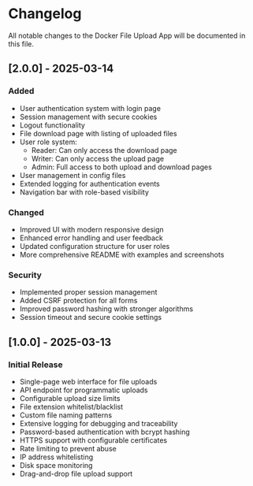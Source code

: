 # Changelog

All notable changes to the Docker File Upload App will be documented in this file.

## [2.0.0] - 2025-03-14

### Added
- User authentication system with login page
- Session management with secure cookies
- Logout functionality
- File download page with listing of uploaded files
- User role system:
  - Reader: Can only access the download page
  - Writer: Can only access the upload page
  - Admin: Full access to both upload and download pages
- User management in config files
- Extended logging for authentication events
- Navigation bar with role-based visibility

### Changed
- Improved UI with modern responsive design
- Enhanced error handling and user feedback
- Updated configuration structure for user roles
- More comprehensive README with examples and screenshots

### Security
- Implemented proper session management
- Added CSRF protection for all forms
- Improved password hashing with stronger algorithms
- Session timeout and secure cookie settings

## [1.0.0] - 2025-03-13

### Initial Release
- Single-page web interface for file uploads
- API endpoint for programmatic uploads
- Configurable upload size limits
- File extension whitelist/blacklist
- Custom file naming patterns
- Extensive logging for debugging and traceability
- Password-based authentication with bcrypt hashing
- HTTPS support with configurable certificates
- Rate limiting to prevent abuse
- IP address whitelisting
- Disk space monitoring
- Drag-and-drop file upload support